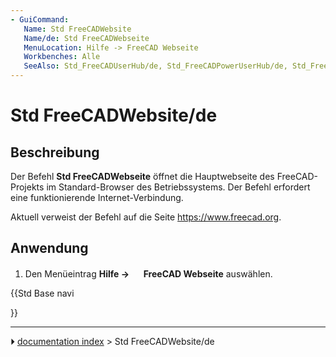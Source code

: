 ```yaml
---
- GuiCommand:
   Name: Std FreeCADWebsite
   Name/de: Std FreeCADWebseite
   MenuLocation: Hilfe -> FreeCAD Webseite
   Workbenches: Alle
   SeeAlso: Std_FreeCADUserHub/de, Std_FreeCADPowerUserHub/de, Std_FreeCADForum/de, Std_FreeCADFAQ/de
---
```


# Std FreeCADWebsite/de



## Beschreibung

Der Befehl **Std FreeCADWebseite** öffnet die Hauptwebseite des FreeCAD-Projekts im Standard-Browser des Betriebssystems. Der Befehl erfordert eine funktionierende Internet-Verbindung.

Aktuell verweist der Befehl auf die Seite [<https://www.freecad.org>](https://www.freecad.org/).



## Anwendung

1.  Den Menüeintrag **Hilfe → <img src="images/Std_FreeCADWebsite.svg" width=16px> FreeCAD Webseite** auswählen.





{{Std Base navi

}}



---
⏵ [documentation index](../README.md) > Std FreeCADWebsite/de
